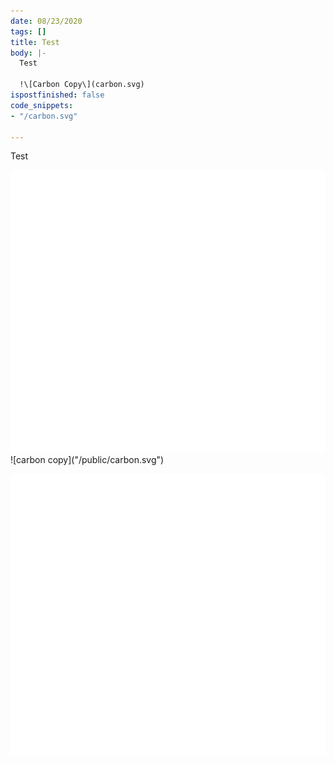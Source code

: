 ```yaml
---
date: 08/23/2020
tags: []
title: Test
body: |-
  Test

  !\[Carbon Copy\](carbon.svg)
ispostfinished: false
code_snippets:
- "/carbon.svg"

---
```

Test

![](/public/2020/08/24/carbon2.svg)!\[carbon copy\]("/public/carbon.svg")

![carbooooo](/public/carbon.svg "carbon copy")